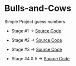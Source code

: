 # Bulls-and-Cows

Simple Project guess numbers

- Stage #1 -> [Source Code](https://github.com/amirelkased/Bulls-and-Cows/tree/main/src/Stage1)

- Stage #2 -> [Source Code](https://github.com/amirelkased/Bulls-and-Cows/tree/main/src/Stage2)

- Stage #3 -> [Source Code](https://github.com/amirelkased/Bulls-and-Cows/tree/main/src/Stage3)

- Stage #4 & 5 -> [Source Code](https://github.com/amirelkased/Bulls-and-Cows/tree/main/src/Stage4)
